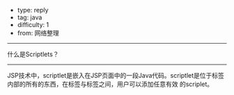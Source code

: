 - type: reply
- tag: java
- difficulty:  1
- from: 网络整理

--------

什么是Scriptlets？

---------

JSP技术中，scriptlet是嵌入在JSP页面中的一段Java代码。scriptlet是位于标签内部的所有的东西，在标签与标签之间，用户可以添加任意有效
的scriplet。

